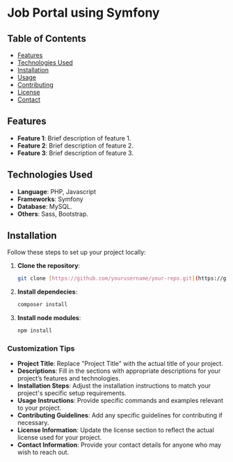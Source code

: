 # Job Portal using Symfony

## Table of Contents

- [Features](#features)
- [Technologies Used](#technologies-used)
- [Installation](#installation)
- [Usage](#usage)
- [Contributing](#contributing)
- [License](#license)
- [Contact](#contact)

## Features

- **Feature 1**: Brief description of feature 1.
- **Feature 2**: Brief description of feature 2.
- **Feature 3**: Brief description of feature 3.


## Technologies Used

- **Language**: PHP, Javascript
- **Frameworks**: Symfony
- **Database**: MySQL.
- **Others**: Sass, Bootstrap.

## Installation

Follow these steps to set up your project locally:

1. **Clone the repository**:
   ```bash
   git clone [https://github.com/yourusername/your-repo.git](https://github.com/yahyaoui-mohamed/Symfony_Job_Portal)
2. **Install dependecies**:
   ```bash
   composer install
3. **Install node modules**:
   ```bash
   npm install
   
### Customization Tips
- **Project Title**: Replace "Project Title" with the actual title of your project.
- **Descriptions**: Fill in the sections with appropriate descriptions for your project’s features and technologies.
- **Installation Steps**: Adjust the installation instructions to match your project's specific setup requirements.
- **Usage Instructions**: Provide specific commands and examples relevant to your project.
- **Contributing Guidelines**: Add any specific guidelines for contributing if necessary.
- **License Information**: Update the license section to reflect the actual license used for your project.
- **Contact Information**: Provide your contact details for anyone who may wish to reach out.
